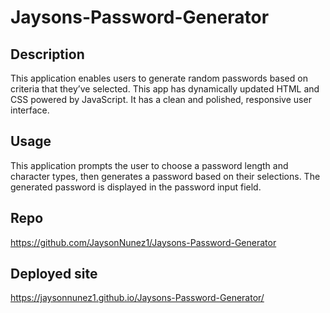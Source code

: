 # Jaysons-Password-Generator
## Description 
This application enables users to generate random passwords based on criteria that they’ve selected. This app has dynamically updated HTML and CSS powered by JavaScript. It has a clean and polished, responsive user interface.

## Usage
This application prompts the user to choose a password length and character types, then generates a password based on their selections. The generated password is displayed in the password input field.

## Repo
https://github.com/JaysonNunez1/Jaysons-Password-Generator

## Deployed site
https://jaysonnunez1.github.io/Jaysons-Password-Generator/


